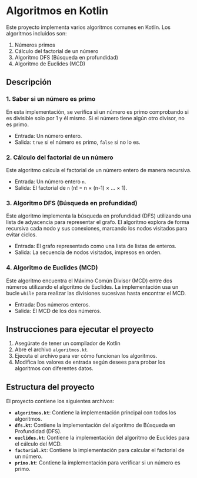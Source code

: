 
# Algoritmos en Kotlin

Este proyecto implementa varios algoritmos comunes en Kotlin. Los algoritmos incluidos son:

1. Números primos
2. Cálculo del factorial de un número
3. Algoritmo DFS (Búsqueda en profundidad)
4. Algoritmo de Euclides (MCD)

## Descripción

### 1. Saber si un número es primo

En esta implementación, se verifica si un número es primo comprobando si es divisible solo por 1 y él mismo. Si el número tiene algún otro divisor, no es primo.

* Entrada: Un número entero.
* Salida: `true` si el número es primo, `false` si no lo es.
  
### 2. Cálculo del factorial de un número

Este algoritmo calcula el factorial de un número entero de manera recursiva.

* Entrada: Un número entero `n`.
* Salida: El factorial de `n` (n! = n × (n-1) × ... × 1).

### 3. Algoritmo DFS (Búsqueda en profundidad)

Este algoritmo implementa la búsqueda en profundidad (DFS) utilizando una lista de adyacencia para representar el grafo. El algoritmo explora de forma recursiva cada nodo y sus conexiones, marcando los nodos visitados para evitar ciclos.

* Entrada: El grafo representado como una lista de listas de enteros.
* Salida: La secuencia de nodos visitados, impresos en orden.

### 4. Algoritmo de Euclides (MCD)

Este algoritmo encuentra el Máximo Común Divisor (MCD) entre dos números utilizando el algoritmo de Euclides. La implementación usa un bucle `while` para realizar las divisiones sucesivas hasta encontrar el MCD.

* Entrada: Dos números enteros.
* Salida: El MCD de los dos números.



## Instrucciones para ejecutar el proyecto

1. Asegúrate de tener un compilador de Kotlin 
2. Abre el archivo `algoritmos.kt`.
3. Ejecuta el archivo para ver cómo funcionan los algoritmos.
4. Modifica los valores de entrada según desees para probar los algoritmos con diferentes datos.

## Estructura del proyecto

El proyecto contiene los siguientes archivos:

* **`algoritmos.kt`**: Contiene la implementación principal con todos los algoritmos.
* **`dfs.kt`**: Contiene la implementación del algoritmo de Búsqueda en Profundidad (DFS).
* **`euclides.kt`**: Contiene la implementación del algoritmo de Euclides para el cálculo del MCD.
* **`factorial.kt`**: Contiene la implementación para calcular el factorial de un número.
* **`primo.kt`**: Contiene la implementación para verificar si un número es primo.

